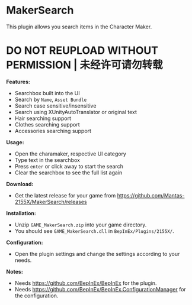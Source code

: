 # MakerSearch

This plugin allows you search items in the Character Maker.  

# DO NOT REUPLOAD WITHOUT PERMISSION | 未经许可请勿转载

**Features:**  
* Searchbox built into the UI  
* Search by `Name`, `Asset Bundle`  
* Search case sensitive/insensitive  
* Search using XUnityAutoTranslator or original text  
* Hair searching support  
* Clothes searching support  
* Accessories searching support  

**Usage:**  
* Open the charamaker, respective UI category  
* Type text in the searchbox  
* Press `enter` or click away to start the search  
* Clear the searchbox to see the full list again  

**Download:**  
* Get the latest release for your game from https://github.com/Mantas-2155X/MakerSearch/releases  

**Installation:**  
* Unzip `GAME_MakerSearch.zip` into your game directory.  
* You should see `GAME_MakerSearch.dll` in `BepInEx/Plugins/2155X/`.  

**Configuration:**  
* Open the plugin settings and change the settings according to your needs.  

**Notes:**
* Needs https://github.com/BepInEx/BepInEx for the plugin.
* Needs https://github.com/BepInEx/BepInEx.ConfigurationManager for the configuration.
